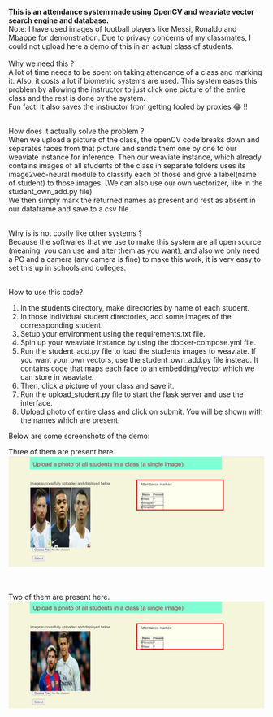 **This is an attendance system made using OpenCV and weaviate vector search engine and database.**<br>
Note: I have used images of football players like Messi, Ronaldo and Mbappe for demonstration.
Due to privacy concerns of my classmates, I could not upload here a demo of this in an actual class of 
students. <br><br>
Why we need this ? <br>
A lot of time needs to be spent on taking attendance of a class and marking it. Also, it costs a lot 
if biometric systems are used. This system eases this problem by allowing the instructor to just click one
picture of the entire class and the rest is done by the system. <br>
Fun fact: It also saves the instructor from getting fooled by proxies 😂 !! <br><br>

How does it actually solve the problem ?<br>
When we upload a picture of the class, the openCV code breaks down and separates faces from that picture and sends them one by one to our weaviate instance for inference.
Then our weaviate instance, which already contains images of all students of the class in separate folders
uses its image2vec-neural module to classify each of those and give a label(name of student) to those images.
(We can also use our own vectorizer, like in the student_own_add.py file)<br>
We then simply mark the returned names as present and rest as absent in our dataframe and save to a csv file.<br><br>

Why is is not costly like other systems ?<br>
Because the softwares that we use to make this system are all open source (meaning, you can use and alter them as you want), and also we only need a PC and a camera (any camera is fine) to make this work, it is very easy to set this up in schools and colleges.
<br><br>

How to use this code?<br>
1. In the students directory, make directories by name of each student.<br>
2. In those individual student directories, add some images of the corressponding student.<br>
3. Setup your environment using the requirements.txt file.
4. Spin up your weaviate instance by using the docker-compose.yml file.<br>
5. Run the student_add.py file to load the students images to weaviate. If you want your own vectors, use the 
student_own_add.py file instead. It contains code that maps each face to an embedding/vector which we can
store in weaviate.<br>
6. Then, click a picture of your class and save it.<br>
7. Run the upload_student.py file to start the flask server and use the interface.<br>
8. Upload photo of entire class and click on submit. You will be shown with the names which are present.<br>

Below are some screenshots of the demo:<br>

Three of them are present here.<br>
![Messi, Ronaldo and Mbappe](att1.png)

<br><br>
Two of them are present here.<br>
![Messi and Ronaldo](att2.png)
